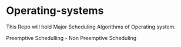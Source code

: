 # Operating-systems

This Repo will hold Major Scheduling Algorithms of Operating system.

Preemptive Schedulling -
Non Preemptive Scheduling

